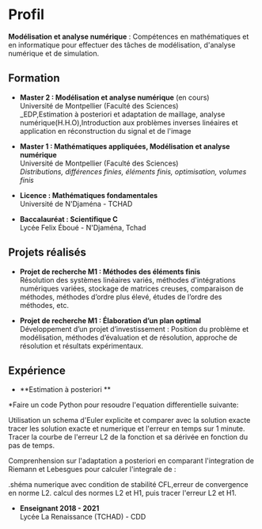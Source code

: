 # Profil

**Modélisation et analyse numérique** : Compétences en mathématiques et en informatique pour effectuer des tâches de modélisation, d'analyse numérique et de simulation.

## Formation

- **Master 2 : Modélisation et analyse numérique** (en cours)  
  Université de Montpellier (Faculté des Sciences)  
  _EDP,Estimation à posteriori et adaptation de maillage, analyse numérique(H.H.O),Introduction aux problèmes inverses linéaires et application en réconstruction du signal et de l'image

- **Master 1 : Mathématiques appliquées, Modélisation et analyse numérique**  
  Université de Montpellier (Faculté des Sciences)  
  _Distributions, différences finies, éléments finis, optimisation, volumes finis_

- **Licence : Mathématiques fondamentales**  
  Université de N'Djaména - TCHAD

- **Baccalauréat : Scientifique C**  
  Lycée Felix Éboué - N'Djaména, Tchad

## Projets réalisés

- **Projet de recherche M1 : Méthodes des éléments finis**  
  Résolution des systèmes linéaires variés, méthodes d'intégrations numériques variées, stockage de matrices creuses, comparaison de méthodes, méthodes d’ordre plus élevé, études de l’ordre des méthodes, etc.

- **Projet de recherche M1 : Élaboration d’un plan optimal**  
  Développement d’un projet d’investissement : Position du problème et modélisation, méthodes d’évaluation et de résolution, approche de résolution et résultats expérimentaux.

## Expérience
- **Estimation à posteriori **
  
*Faire un code Python pour resoudre l'equation differentielle suivante:

Utilisation un schema d'Euler explicite et comparer avec la solution exacte
tracer les solution exacte et numerique et l'erreur en temps sur 1 minute.
Tracer la courbe de l'erreur L2 de la fonction et sa dérivée en fonction du pas de temps.

Comprenhension sur l'adaptation a posteriori en comparant l'integration de Riemann et Lebesgues
pour calculer l'integrale de :

.shéma numerique avec condition de stabilité CFL,erreur de convergence en norme L2.
calcul des normes L2 et H1, puis tracer l'erreur L2 et H1.
- **Enseignant 2018 - 2021**  
  Lycée La Renaissance (TCHAD) - CDD
